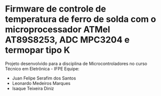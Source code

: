 # Firmware de controle de temperatura de ferro de solda com o microprocessador ATMel AT89S8253, ADC MPC3204 e termopar tipo K
Projeto desenvolvido para a disciplina de Microcontroladores no curso Técnico em Eletrônica - IFPE
Equipe:
 - Juan Felipe Serafim dos Santos
 - Leonardo Medeiros Marques
 - Isaque Teixeira Diniz

